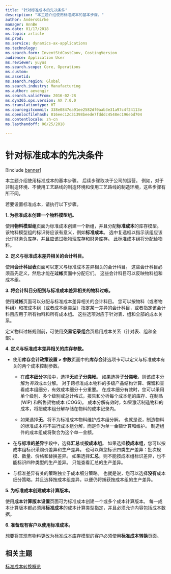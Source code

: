 ```yaml
---
title: "针对标准成本的先决条件"
description: "本主题介绍使用标准成本的基本步骤。"
author: AndersGirke
manager: AnnBe
ms.date: 01/17/2018
ms.topic: article
ms.prod: 
ms.service: dynamics-ax-applications
ms.technology: 
ms.search.form: InventStdCostConv, CostingVersion
audience: Application User
ms.reviewer: yuyus
ms.search.scope: Core, Operations
ms.custom: 
ms.assetid: 
ms.search.region: Global
ms.search.industry: Manufacturing
ms.author: aevengir
ms.search.validFrom: 2016-02-28
ms.dyn365.ops.version: AX 7.0.0
ms.translationtype: HT
ms.sourcegitcommit: 338e0847ea91ee2582df0aab3e31a97c4f24113e
ms.openlocfilehash: 016eec12c31398beede7fdddc4548ec196ebd704
ms.contentlocale: zh-cn
ms.lasthandoff: 06/25/2018

---
```


# <a name="prerequisites-for-standard-costs"></a>针对标准成本的先决条件

[!include [banner](../includes/banner.md)]

本主题介绍使用标准成本的基本步骤。 后续步骤取决于公司的运营。 例如，对于非制造环境、不使用工艺路线的制造环境和使用工艺路线的制造环境，这些步骤有所不同。 

若要设置标准成本，请执行以下步骤。

**1. 为标准成本创建一个物料模型组。**

使用**物料模型组**页面为标准成本创建一个新组，并且分配**标准成本**的库存模型。 该物料模型组的标识符应该有意义，例如**标准成本**。 选中复选框以指示该组应该允许财务负库存，并且应该过帐物理库存和财务库存。 此标准成本组将分配给物料。

**2. 定义与标准成本差异相关的会计科目。** 

使用**会计科目表**页面可以定义与标准成本差异相关的会计科目。 这些会计科目必须首先定义，然后才能在**过帐**页面中分配它们。 这些会计科目可以反映物料组和成本组。

**3. 将会计科目分配到与标准成本差异相关的物料过帐。** 

使用**过帐**页面可以分配与标准成本差异相关的会计科目。 您可以按物料（或者物料组）和按成本组（或者成本组类型）指定某一差异的会计科目，或者指定该会计科目应用于所有物料和所有成本组。 这些选项对应于针对表、组和全部的成本关系。 

定义物料过帐规则前，可使用**交易记录组合**页启用成本关系（针对表、组和全部）。

**4. 定义与标准成本差异相关的库存参数。** 

-  使用**库存会计政策设置 > 参数**页面中的**库存会计**选项卡可以定义与标准成本有关的两个成本控制参数。

    -  在**成本细分**字段中，选择**无**或**子分类帐**。 如果选择**子分类帐**，则该成本分解为*有效*成本分解。 对于跨标准成本物料的多级产品结构计算、保留和查看成本组细分，有效成本细分十分重要。 在成本细分有效时，您可以采用单个级别、多个级别或总计格式，报告和分析每个成本组的库存、在制品 (WIP) 和所售货物成本 (COGS)。 成本分解有效时，如果激活制造物料的成本，将把成本组分解存储在物料的成本记录内。 

    -  如果选择**无**，将不为标准成本物料维护成本组分解。 也就是说，制造物料的标准成本将不进行成本组分解，而是作为单一金额计算和维护。 制造组件的成本组成将聚合为这个单一金额。

-  在**与标准的差异**字段中，选择**汇总**或**按成本组**。 如果选择**按成本组**，您可以按成本组标识采购价差异和生产差异。 也可以帮您标识四类生产差异：批次规模、数量、价格和替换差异。 如果选择**汇总**，则不能按成本组标识差异，也不能标识四种类型的生产差异。 只能查看汇总的生产差异。

-  与标准差异有关的策略独立于成本细分策略。 也就是说，您可以选择**没有**成本细分策略，并且选择按成本组差异，以便仍将捕获按成本组的生产差异。

**5. 为标准成本创建成本计算版本。** 

使用**成本计算版本设置**页面可为标准成本创建一个或多个成本计算版本。 每一成本计算版本都必须用**标准成本**的成本计算类型指定，并且必须允许内容包括成本数据。

**6. 准备现有客户以使用标准成本。** 

想要将其现有物料更改为标准成本库存模型的客户必须使用**标准成本转换**页面。


<a name="related-topics"></a>相关主题
--------

[标准成本转换概览](standard-cost-conversion-overview.md)


